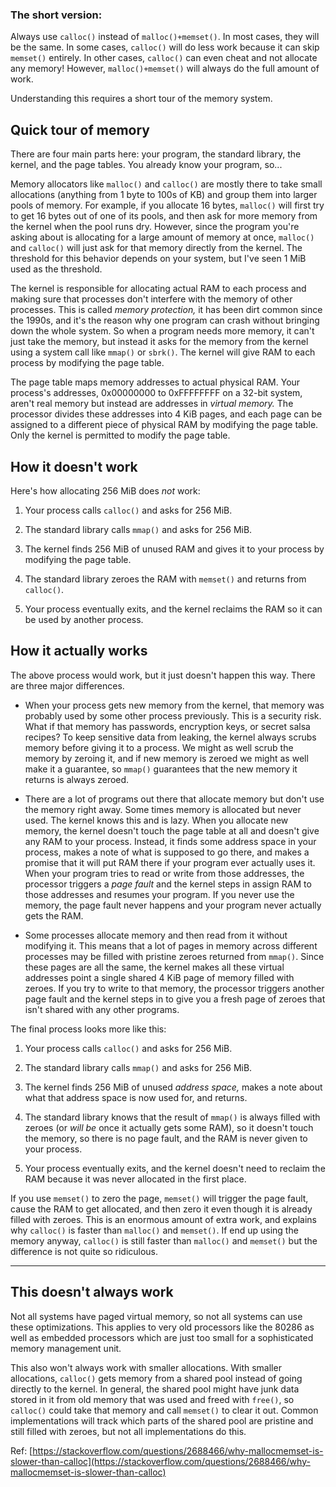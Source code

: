 ### The short version: 
Always use `calloc()` instead of `malloc()+memset()`. In most cases, they will be the same. In some cases, `calloc()` will do less work because it can skip `memset()` entirely. In other cases, `calloc()` can even cheat and not allocate any memory! However, `malloc()+memset()` will always do the full amount of work.

Understanding this requires a short tour of the memory system.

## Quick tour of memory

There are four main parts here: your program, the standard library, the kernel, and the page tables.  You already know your program, so...

Memory allocators like `malloc()` and `calloc()` are mostly there to take small allocations (anything from 1 byte to 100s of KB) and group them into larger pools of memory.  For example, if you allocate 16 bytes, `malloc()` will first try to get 16 bytes out of one of its pools, and then ask for more memory from the kernel when the pool runs dry.  However, since the program you're asking about is allocating for a large amount of memory at once, `malloc()` and `calloc()` will just ask for that memory directly from the kernel.  The threshold for this behavior depends on your system, but I've seen 1 MiB used as the threshold.

The kernel is responsible for allocating actual RAM to each process and making sure that processes don't interfere with the memory of other processes.  This is called *memory protection,* it has been dirt common since the 1990s, and it's the reason why one program can crash without bringing down the whole system.  So when a program needs more memory, it can't just take the memory, but instead it asks for the memory from the kernel using a system call like `mmap()` or `sbrk()`.  The kernel will give RAM to each process by modifying the page table.

The page table maps memory addresses to actual physical RAM.  Your process's addresses, 0x00000000 to 0xFFFFFFFF on a 32-bit system, aren't real memory but instead are addresses in *virtual memory.*  The processor divides these addresses into 4 KiB pages, and each page can be assigned to a different piece of physical RAM by modifying the page table.  Only the kernel is permitted to modify the page table.

## How it doesn't work

Here's how allocating 256 MiB does *not* work:

1. Your process calls `calloc()` and asks for 256 MiB.

2. The standard library calls `mmap()` and asks for 256 MiB.

3. The kernel finds 256 MiB of unused RAM and gives it to your process by modifying the page table.

4. The standard library zeroes the RAM with `memset()` and returns from `calloc()`.

5. Your process eventually exits, and the kernel reclaims the RAM so it can be used by another process.

## How it actually works

The above process would work, but it just doesn't happen this way.  There are three major differences.

* When your process gets new memory from the kernel, that memory was probably used by some other process previously.  This is a security risk.  What if that memory has passwords, encryption keys, or secret salsa recipes?  To keep sensitive data from leaking, the kernel always scrubs memory before giving it to a process.  We might as well scrub the memory by zeroing it, and if new memory is zeroed we might as well make it a guarantee, so `mmap()` guarantees that the new memory it returns is always zeroed.

* There are a lot of programs out there that allocate memory but don't use the memory right away.  Some times memory is allocated but never used.  The kernel knows this and is lazy.  When you allocate new memory, the kernel doesn't touch the page table at all and doesn't give any RAM to your process.  Instead, it finds some address space in your process, makes a note of what is supposed to go there, and makes a promise that it will put RAM there if your program ever actually uses it.  When your program tries to read or write from those addresses, the processor triggers a *page fault* and the kernel steps in assign RAM to those addresses and resumes your program.  If you never use the memory, the page fault never happens and your program never actually gets the RAM.

* Some processes allocate memory and then read from it without modifying it.  This means that a lot of pages in memory across different processes may be filled with pristine zeroes returned from `mmap()`.  Since these pages are all the same, the kernel makes all these virtual addresses point a single shared 4 KiB page of memory filled with zeroes.  If you try to write to that memory, the processor triggers another page fault and the kernel steps in to give you a fresh page of zeroes that isn't shared with any other programs.

The final process looks more like this:

1. Your process calls `calloc()` and asks for 256 MiB.

2. The standard library calls `mmap()` and asks for 256 MiB.

3. The kernel finds 256 MiB of unused *address space,* makes a note about what that address space is now used for, and returns.

4. The standard library knows that the result of `mmap()` is always filled with zeroes (or *will be* once it actually gets some RAM), so it doesn't touch the memory, so there is no page fault, and the RAM is never given to your process.

5. Your process eventually exits, and the kernel doesn't need to reclaim the RAM because it was never allocated in the first place.

If you use `memset()` to zero the page, `memset()` will trigger the page fault, cause the RAM to get allocated, and then zero it even though it is already filled with zeroes.  This is an enormous amount of extra work, and explains why `calloc()` is faster than `malloc()` and `memset()`.  If end up using the memory anyway, `calloc()` is still faster than `malloc()` and `memset()` but the difference is not quite so ridiculous.

---

## This doesn't always work

Not all systems have paged virtual memory, so not all systems can use these optimizations.  This applies to very old processors like the 80286 as well as embedded processors which are just too small for a sophisticated memory management unit.

This also won't always work with smaller allocations.  With smaller allocations, `calloc()` gets memory from a shared pool instead of going directly to the kernel.  In general, the shared pool might have junk data stored in it from old memory that was used and freed with `free()`, so `calloc()` could take that memory and call `memset()` to clear it out.  Common implementations will track which parts of the shared pool are pristine and still filled with zeroes, but not all implementations do this.


Ref: [https://stackoverflow.com/questions/2688466/why-mallocmemset-is-slower-than-calloc](https://stackoverflow.com/questions/2688466/why-mallocmemset-is-slower-than-calloc)
